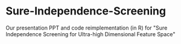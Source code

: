 # Sure-Independence-Screening
Our presentation PPT and code reimplementation (in R) for "Sure Independence Screening for Ultra-high Dimensional Feature Space"
